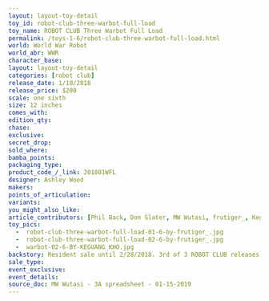 ```yaml
---
layout: layout-toy-detail 
toy_id: robot-club-three-warbot-full-load
toy_name: ROBOT CLUB Three Warbot Full Load
permalink: /toys-1-6/robot-club-three-warbot-full-load.html
world: World War Robot
world_abr: WWR
character_base: 
layout: layout-toy-detail
categories: [robot club]
release_date: 1/10/2018
release_price: $200 
scale: one sixth
size: 12 inches
comes_with: 
edition_qty: 
chase: 
exclusive: 
secret_drop: 
sold_where: 
bamba_points: 
packaging_type: 
product_code_/_link: 201801WFL
designer: Ashley Wood
makers: 
points_of_articulation: 
variants: 
you_might_also_like: 
article_contributors: [Phil Back, Don Slater, MW Wutasi, frutiger_, Keguang-Kho]
toy_pics: 
  -  robot-club-three-warbot-full-load-01-6-by-frutiger_.jpg
  -  robot-club-three-warbot-full-load-02-6-by-frutiger_.jpg
  -  warbot-02-6-BY-KEGUANG_KHO.jpg
backstory: Resident sale until 2/28/2018. 3rd of 3 ROBOT CLUB releases towards free Desert Stroll Bot
sale_type: 
event_exclusive: 
event_details: 
source_doc: MW Wutasi - 3A spreadsheet - 01-15-2019
---
```

